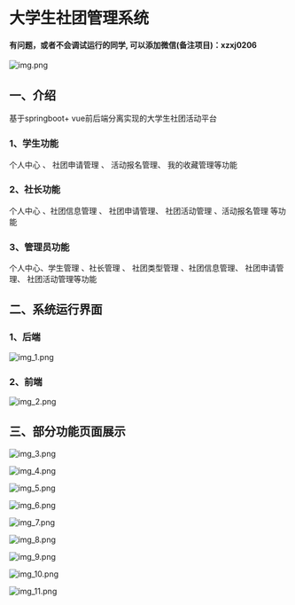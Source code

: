# 大学生社团管理系统

#### 有问题，或者不会调试运行的同学, 可以添加微信(备注项目)：xzxj0206

![img.png](imgs/img.png)

## 一、介绍

基于springboot+ vue前后端分离实现的大学生社团活动平台

### 1、学生功能
个人中心 、 社团申请管理 、 活动报名管理、 我的收藏管理等功能

### 2、社长功能

个人中心 、社团信息管理 、 社团申请管理、 社团活动管理 、活动报名管理 等功能

### 3、管理员功能

个人中心、学生管理 、社长管理 、 社团类型管理 、社团信息管理、 社团申请管理、 社团活动管理等功能

## 二、系统运行界面

### 1、后端

![img_1.png](imgs/img_1.png)

### 2、前端

![img_2.png](imgs/img_2.png)

## 三、部分功能页面展示

![img_3.png](imgs/img_3.png)

![img_4.png](imgs/img_4.png)

![img_5.png](imgs/img_5.png)

![img_6.png](imgs/img_6.png)

![img_7.png](imgs/img_7.png)

![img_8.png](imgs/img_8.png)

![img_9.png](imgs/img_9.png)

![img_10.png](imgs/img_10.png)

![img_11.png](imgs/img_11.png)
